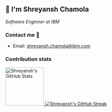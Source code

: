 <h2> 👋 I'm Shreyansh Chamola</h2>
<p><em>Software Enginner at IBM</em></p>

### Contact me 📱
+ Email: shreyansh.chamola@ibm.com


### Contribution stats

<a href="https://github.com/schamola">
<img height="120px" src="https://github-readme-stats.vercel.app/api?username=schamola&count_private=true&show_icons=true&hide_title=true&include_all_commits=true&theme=radical&line_height=21" alt="Shreyansh's GitHub Stats"/>
</a>
<a href="https://git.io/streak-stats"><img src="http://github-readme-streak-stats.herokuapp.com?user=schamola&theme=radical" alt="Shreyansh's GitHub Streak" /></a>
